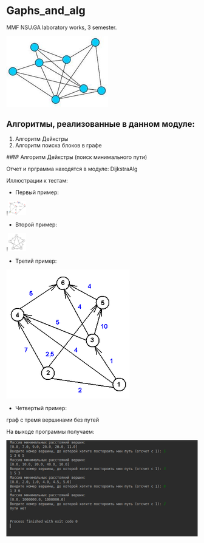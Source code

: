# Gaphs_and_alg
MMF NSU.GA laboratory works, 3 semester.

![Image](https://github.com/TDaryaT/Gaphs_and_alg/blob/master/images/1_TkOgqDF2jMReslONdaB2xg.jpeg)

## Алгоритмы, реализованные в данном модуле:

1. Алгоритм Дейкстры
2. Алгоритм поиска блоков в графе

##№ Алгоритм Дейкстры (поиск минимального пути)

Отчет и прграмма находятся в модуле: DijkstraAlg

Иллюстрации к тестам:

* Первый пример:

!<img src="https://github.com/TDaryaT/Gaphs_and_alg/blob/master/images/Dijkstra_Animation.gif" width="48">

* Второй пример:

!<img src="https://github.com/TDaryaT/Gaphs_and_alg/blob/master/images/69349df50d9ca60c1fff348e9b0b40ad.jpg" width="48">

* Третий пример:

![ex3](https://github.com/TDaryaT/Gaphs_and_alg/blob/master/images/image.PNG)

* Четвертый пример:

граф с тремя вершинами без путей

На выходе программы получаем:

![output](https://github.com/TDaryaT/Gaphs_and_alg/blob/master/images/screen.PNG)
